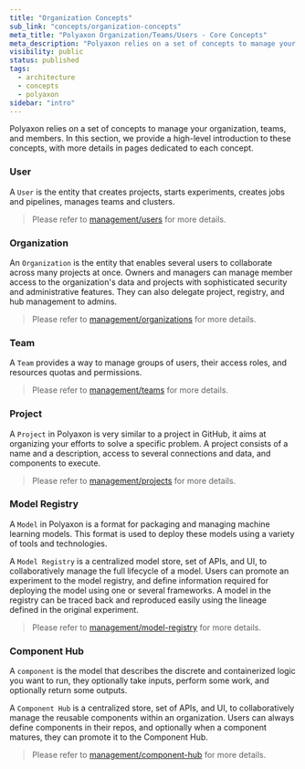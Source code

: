```yaml
---
title: "Organization Concepts"
sub_link: "concepts/organization-concepts"
meta_title: "Polyaxon Organization/Teams/Users - Core Concepts"
meta_description: "Polyaxon relies on a set of concepts to manage your organization, teams, and members."
visibility: public
status: published
tags:
  - architecture
  - concepts
  - polyaxon
sidebar: "intro"
---
```


Polyaxon relies on a set of concepts to manage your organization, teams, and members.
In this section, we provide a high-level introduction to these concepts,
with more details in pages dedicated to each concept.


### User

A `User` is the entity that creates projects, starts experiments, creates jobs and pipelines, manages teams and clusters.

<blockquote class="light">Please refer to <a href="/docs/management/organizations/user_profile/">management/users</a> for more details.</blockquote>

### Organization

An `Organization` is the entity that enables several users to collaborate across many projects at once.
Owners and managers can manage member access to the organization's data and projects with sophisticated security and administrative features. 
They can also delegate project, registry, and hub management to admins. 

<blockquote class="light">Please refer to <a href="/docs/management/organizations/">management/organizations</a> for more details.</blockquote>

### Team

A `Team` provides a way to manage groups of users, their access roles, and resources quotas and permissions.

<blockquote class="light">Please refer to <a href="/docs/management/organizations/teams/">management/teams</a> for more details.</blockquote>

### Project

A `Project` in Polyaxon is very similar to a project in GitHub,
it aims at organizing your efforts to solve a specific problem.
A project consists of a name and a description, access to several connections and data, and components to execute.

<blockquote class="light">Please refer to <a href="/docs/management/projects/general/">management/projects</a> for more details.</blockquote>

### Model Registry

A `Model` in Polyaxon is a format for packaging and managing machine learning models. This format is used to deploy these models using a variety of tools and technologies.

A `Model Registry` is a centralized model store, set of APIs, and UI, to collaboratively manage the full lifecycle of a model.
Users can promote an experiment to the model registry, and define information required for deploying the model using one or several frameworks.
A model in the registry can be traced back and reproduced easily using the lineage defined in the original experiment.

<blockquote class="light">Please refer to <a href="/docs/management/model-registry/">management/model-registry</a> for more details.</blockquote>

### Component Hub

A `component` is the model that describes the discrete and containerized logic you want to run,
they optionally take inputs, perform some work, and optionally return some outputs.

A `Component Hub` is a centralized store, set of APIs, and UI, to collaboratively manage the reusable components within an organization.
Users can always define components in their repos, and optionally when a component matures, they can promote it to the Component Hub.

<blockquote class="light">Please refer to <a href="/docs/management/component-hub/">management/component-hub</a> for more details.</blockquote>
